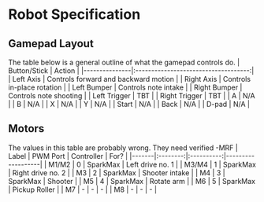 # Robot Specification

## Gamepad Layout
The table below is a general outline of what the gamepad controls do.
|  Button/Stick |             Action                   |
|---------------|:------------------------------------:|
| Left Axis     | Controls forward and backward motion |
| Right Axis    | Controls in-place rotation           |
| Left Bumper   | Controls note intake                 |
| Right Bumper  | Controls note shooting               |
| Left Trigger  | TBT |
| Right Trigger | TBT |
| A             | N/A |
| B             | N/A |
| X             | N/A |
| Y             | N/A |
| Start         | N/A |
| Back          | N/A |
| D-pad         | N/A |

## Motors
The values in this table are probably wrong. They need verified -MRF
| Label | PWM Port | Controller | For?              |
|-------|:--------:|:----------:|-------------------|
| M1/M2 |  0       | SparkMax   | Left drive no. 1  |
| M3/M4 |  1       | SparkMax   | Right drive no. 2 |
| M3    |  2       | SparkMax   | Shooter intake    |
| M4    |  3       | SparkMax   | Shooter           |
| M5    |  4       | SparkMax   | Rotate arm        |
| M6    |  5       | SparkMax   | Pickup Roller     |
| M7    |  - | - | - |
| M8    |  - | - | - |
